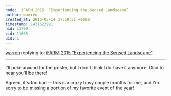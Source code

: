 ```yaml
---
node:  iFARM 2015  “Experiencing the Sensed Landscape”
author: warren
created_at: 2015-05-14 17:19:51 +0000
timestamp: 1431623991
nid: 11790
cid: 11665
uid: 1
---
```




[warren](../profile/warren) replying to: [ iFARM 2015  “Experiencing the Sensed Landscape”](../notes/dorncox/05-06-2015/ifarm-2015-experiencing-the-sensed-landscape)

----
I'll poke around for the poster, but I don't think I do have it anymore. Glad to hear you'll be there! 

Agreed, it's too bad -- this is a crazy busy couple months for me, and I'm sorry to be missing a portion of my favorite event of the year! 